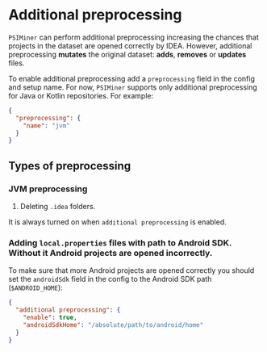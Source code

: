 # Additional preprocessing

`PSIMiner` can perform additional preprocessing increasing the chances that projects in the dataset are opened correctly by IDEA.
However, additional preprocessing **mutates** the original dataset: **adds**, **removes** or **updates** files.

To enable additional preprocessing add a `preprocessing` field in the config and setup name.
For now, `PSIMiner` supports only additional preprocessing for Java or Kotlin repositories.
For example:

```json
{
  "preprocessing": {
    "name": "jvm"
  }
}
```

## Types of preprocessing

### JVM preprocessing
1. Deleting `.idea` folders.

It is always turned on when `additional preprocessing` is enabled.

### Adding `local.properties` files with path to Android SDK. Without it Android projects are opened incorrectly.

To make sure that more Android projects are opened correctly you should set the `androidSdk`
field in the config to the Android SDK path (`$ANDROID_HOME`):

```json
{
  "additional preprocessing": {
    "enable": true,
    "androidSdkHome": "/absolute/path/to/android/home"
  }
}
```

